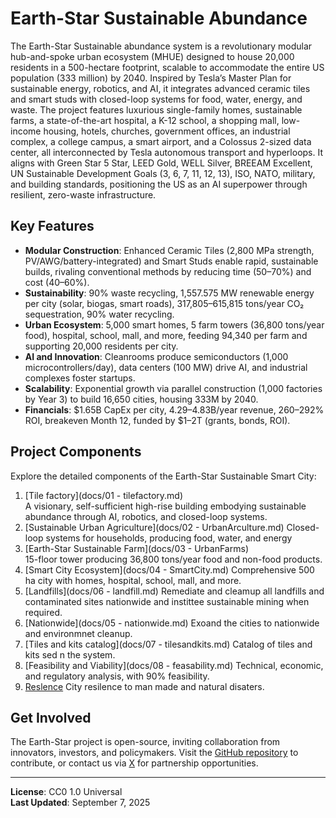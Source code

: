 # Earth-Star Sustainable Abundance

The Earth-Star Sustainable abundance system is a revolutionary modular hub-and-spoke urban ecosystem (MHUE) designed to house 20,000 residents in a 500-hectare footprint, scalable to accommodate the entire US population (333 million) by 2040. Inspired by Tesla’s Master Plan for sustainable energy, robotics, and AI, it integrates advanced ceramic tiles and smart studs with closed-loop systems for food, water, energy, and waste. The project features luxurious single-family homes, sustainable farms, a state-of-the-art hospital, a K-12 school, a shopping mall, low-income housing, hotels, churches, government offices, an industrial complex, a college campus, a smart airport, and a Colossus 2-sized data center, all interconnected by Tesla autonomous transport and hyperloops. It aligns with Green Star 5 Star, LEED Gold, WELL Silver, BREEAM Excellent, UN Sustainable Development Goals (3, 6, 7, 11, 12, 13), ISO, NATO, military, and building standards, positioning the US as an AI superpower through resilient, zero-waste infrastructure.

## Key Features
- **Modular Construction**: Enhanced Ceramic Tiles (2,800 MPa strength, PV/AWG/battery-integrated) and Smart Studs enable rapid, sustainable builds, rivaling conventional methods by reducing time (50–70%) and cost (40–60%).
- **Sustainability**: 90% waste recycling, 1,557.575 MW renewable energy per city (solar, biogas, smart roads), 317,805–615,815 tons/year CO₂ sequestration, 90% water recycling.
- **Urban Ecosystem**: 5,000 smart homes, 5 farm towers (36,800 tons/year food), hospital, school, mall, and more, feeding 94,340 per farm and supporting 20,000 residents per city.
- **AI and Innovation**: Cleanrooms produce semiconductors (1,000 microcontrollers/day), data centers (100 MW) drive AI, and industrial complexes foster startups.
- **Scalability**: Exponential growth via parallel construction (1,000 factories by Year 3) to build 16,650 cities, housing 333M by 2040.
- **Financials**: $1.65B CapEx per city, $4.29–$4.83B/year revenue, 260–292% ROI, breakeven Month 12, funded by $1–2T (grants, bonds, ROI).

## Project Components
Explore the detailed components of the Earth-Star Sustainable Smart City:

1. [Tile factory](docs/01 - tilefactory.md)  
   A visionary, self-sufficient high-rise building embodying sustainable abundance through AI, robotics, and closed-loop systems.
2. [Sustainable Urban Agriculture](docs/02 - UrbanArculture.md) 
   Closed-loop systems for households, producing food, water, and energy
3. [Earth-Star Sustainable Farm](docs/03 - UrbanFarms)  
   15-floor tower producing 36,800 tons/year food and non-food products.
4. [Smart City Ecosystem](docs/04 - SmartCity.md) 
   Comprehensive 500 ha city with homes, hospital, school, mall, and more.
5. [Landfills](docs/06 - landfill.md) 
    Remediate and cleamup all landfills and contaminated sites nationwide and instittee sustainable mining when required.
6. [Nationwide](docs/05 - nationwide.md) 
   Exoand the cities to nationwide and environmnet cleanup.
7. [Tiles and kits catalog](docs/07 - tilesandkits.md) 
   Catalog of tiles and kits sed n the system.
8. [Feasibility and Viability](docs/08 - feasability.md) 
   Technical, economic, and regulatory analysis, with 90% feasibility.
9. [Reslence](docs/Resilience.md) 
    City resilence to man made and natural disaters.


## Get Involved
The Earth-Star project is open-source, inviting collaboration from innovators, investors, and policymakers. Visit the [GitHub repository](https://github.com/drcarver/EarthStarSmartCity) to contribute, or contact us via [X](https://x.com/) for partnership opportunities.

---

**License**: CC0 1.0 Universal  
**Last Updated**: September 7, 2025
